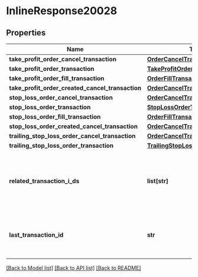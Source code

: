# InlineResponse20028

## Properties
Name | Type | Description | Notes
------------ | ------------- | ------------- | -------------
**take_profit_order_cancel_transaction** | [**OrderCancelTransaction**](OrderCancelTransaction.md) |  | [optional] 
**take_profit_order_transaction** | [**TakeProfitOrderTransaction**](TakeProfitOrderTransaction.md) |  | [optional] 
**take_profit_order_fill_transaction** | [**OrderFillTransaction**](OrderFillTransaction.md) |  | [optional] 
**take_profit_order_created_cancel_transaction** | [**OrderCancelTransaction**](OrderCancelTransaction.md) |  | [optional] 
**stop_loss_order_cancel_transaction** | [**OrderCancelTransaction**](OrderCancelTransaction.md) |  | [optional] 
**stop_loss_order_transaction** | [**StopLossOrderTransaction**](StopLossOrderTransaction.md) |  | [optional] 
**stop_loss_order_fill_transaction** | [**OrderFillTransaction**](OrderFillTransaction.md) |  | [optional] 
**stop_loss_order_created_cancel_transaction** | [**OrderCancelTransaction**](OrderCancelTransaction.md) |  | [optional] 
**trailing_stop_loss_order_cancel_transaction** | [**OrderCancelTransaction**](OrderCancelTransaction.md) |  | [optional] 
**trailing_stop_loss_order_transaction** | [**TrailingStopLossOrderTransaction**](TrailingStopLossOrderTransaction.md) |  | [optional] 
**related_transaction_i_ds** | **list[str]** | The IDs of all Transactions that were created while satisfying the request. | [optional] 
**last_transaction_id** | **str** | The ID of the most recent Transaction created for the Account | [optional] 

[[Back to Model list]](../README.md#documentation-for-models) [[Back to API list]](../README.md#documentation-for-api-endpoints) [[Back to README]](../README.md)


